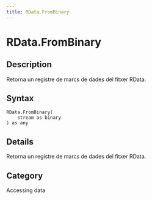 ```yaml
---
title: RData.FromBinary
---
```


# RData.FromBinary


## Description

Retorna un registre de marcs de dades del fitxer RData.


## Syntax

```powerquery
RData.FromBinary(
    stream as binary
) as any
```


## Details

Retorna un registre de marcs de dades del fitxer RData.



## Category
Accessing data
